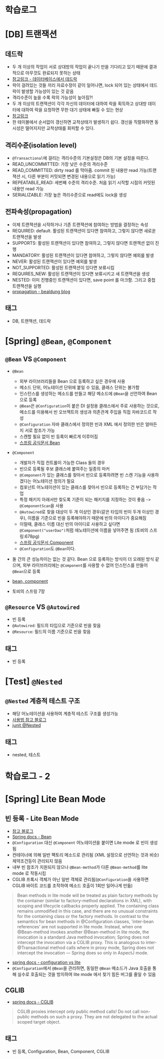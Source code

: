 # 학습로그

# [DB] 트랜잭션
## 데드락
- 두 개 이상의 작업이 서로 상대방의 작업이 끝나기 만을 기다리고 있기 때문에 결과적으로 아무것도 완료되지 못하는 상태
- [참고링크 - 데이터베이스에서 데드락](https://myjamong.tistory.com/181)
- 락이 걸려있는 것들 끼리 자료수정이 같이 일어나면, lock 되어 있는 상태에서 데드락이 발생할 가능성이 있는 것 같음
- 격리수준이 높을 수록 락의 가능성이 높아짐?!
- 두 개 이상의 트랜잭션이 각각 자신의 데이터에 대하여 락을 획득하고 상대방 데이터에 대하여 락을 요청하면 무한 대기 상태에 빠질 수 있는 현상
- [참고링크](https://mangkyu.tistory.com/30)
- 한 테이블에서 순서없이 갱신하면 교착상태가 발생하기 쉽다. 갱신을 직렬화하면 동시성은 떨어지지만 교착상태를 회피할 수 있다.

## 격리수준(isolation level)
- `@Transactional`에 걸리는 격리수준의 기본설정은 DB의 기본 설정을 따른다.
- READ_UNCOMMITTED: 가장 낮은 수준의 격리수준
- READ_COMMITTED: dirty read 를 막아줌. commit 된 내용만 read 가능(트랜잭션 시, 다른 부분이 커밋되면 변경된 내용으로 읽기 가능)
- REPEATABLE_READ: 세번째 수준의 격리수준. 처음 읽기 시작할 시점의 커밋된 내용만 read 가능
- SERIALIZABLE: 가장 높은 격리수준으로 read에도 lock을 생성

## 전파속성(propagation)
- 이제 트랜잭션을 시작하거나 기존 트랜잭션에 참여하는 방법을 결정하는 속성
- REQUIRED: default. 활성된 트랜잭션이 있다면 참여하고, 그렇지 않다면 새로운 트랜잭션을 발생
- SUPPORTS: 활성된 트랜잭션이 있다면 참여하고, 그렇지 않다면 트랜잭션 없이 진행
- MANDATORY: 활성된 트랜잭션이 있다면 참여하고, 그렇지 않다면 예외를 발생
- NEVER: 활성된 트랜잭션이 있다면 예외를 발생
- NOT_SUPPORTED: 활성된 트랜잭션이 있다면 보류시킴
- REQUIRES_NEW: 활성된 트랜잭션이 있다면 보류시키고 새 트랜잭션을 생성
- NESTED: 이미 진행중인 트랜잭션이 있다면, save point 를 마크함. 그리고 중첩 트랜잭션을 실행
- [propagation - bealdung blog](https://www.baeldung.com/spring-transactional-propagation-isolation)

## 태그
- DB, 트랜잭션, 데드락

# [Spring] `@Bean`, `@Component`
## `@Bean` VS `@Component`
- `@Bean`
    - 외부 라이브러리들을 Bean 으로 등록하고 싶은 경우에 사용
    - 메소드 단위, 어노테이션 단위에 붙일 수 있음, 클래스 단위는 불가함
    - 인스턴스를 생성하는 메소드를 만들고 해당 메소드에 `@Bean`을 선언하여 Bean 으로 등록
    - `@Bean`은 `@Configuration`이 붙은 DI 설정용 클래스에서 주로 사용하는 것으로, 메소드를 이용해서 빈 오브젝트의 생성과 의존관계 주입을 직접 자바코드르 작성
    - `@Configuration` 자바 클래스에서 정의한 빈과 XML 에서 정의한 빈은 얼마든지 서로 참조가 가능 
    - 스캔할 필요 없이 빈 등록이 빠르게 이루어짐
    - [스프링 공식문서 Bean](https://docs.spring.io/spring-framework/docs/current/reference/html/core.html#beans-java-basic-concepts)
- `@Component`
    - 개발자가 직접 컨트롤이 가능한 Class 들의 경우
    - 빈으로 등록될 후보 클래스에 붙여주는 일종의 마커
    - `@Component`가 있는 클래스를 찾아서 빈으로 등록하려면 빈 스캔 기능을 사용하겠다는 어노테이션 정의가 필요
    - 컴포넌트 어노테이션이 있는 클래스를 찾아서 빈으로 등록하는 건 부담가는 작업
    - 특정 패키지 아래서만 찾도록 기준이 되는 패키지를 지정하는 것이 좋음 -> `@ComponentScan`을 사용
    - `@Autowired`로 찾을 대상이 두 개 이상인 경우(같은 타입의 빈이 두개 이상인 경우), 이름을 기준으로 빈을 등록해야하기 때문에 빈의 아이디가 중요해짐
    - 이럴때, 클래스 이름 대신 빈의 아이디로 사용하고 싶다면 `@Component("userDao")`처럼 애노테이션에 이름을 넣어주면 됨 (토비의 스프링:678pg)
    - [스프링 공식문서 Component](https://docs.spring.io/spring-framework/docs/current/reference/html/core.html#beans-stereotype-annotations)
    - `@Configuration`도 `@Bean`이다.
  
- 둘 간의 큰 성능차이는 없는 것 같다. Bean 으로 등록하는 방식이 더 오래된 방식 같으며, 외부 라이브러리에는 `@Component`를 사용할 수 없어 인스턴스를 만들어 `@Bean`으로 등록
- [bean, component](https://jojoldu.tistory.com/27)
- 토비의 스프링 7장
## `@Resource` VS `@Autowired`
- 빈 등록
- `@Autowired`: 필드의 타입으로 기준으로 빈을 찾음
- `@Resource`: 필드의 이름 기준으로 빈을 찾음

## 태그
- 빈 등록

# [Test] `@Nested`

## `@Nested` 계층적 테스트 구조
- 해당 어노테이션을 사용하여 계층적 테스트 구조를 생성가능
- [사용법 참고 블로그](https://johngrib.github.io/wiki/junit5-nested/#junit5%EC%9D%98-nested%EB%A5%BC-%EC%82%AC%EC%9A%A9%ED%95%B4-%EA%B3%84%EC%B8%B5-%EA%B5%AC%EC%A1%B0-%ED%85%8C%EC%8A%A4%ED%8A%B8-%EC%BD%94%EB%93%9C%EB%A5%BC-%EC%9E%91%EC%84%B1%ED%95%98%EC%9E%90)
- [junit @Nested](https://junit.org/junit5/docs/current/user-guide/#writing-tests-nested)
## 태그
- nested, 테스트

# 학습로그 - 2

# \[Spring] Lite Bean Mode

## 빈 등록 - Lite Bean Mode
- [참고 블로그](https://multifrontgarden.tistory.com/253)
- [Spring docs - Bean](https://docs.spring.io/spring-framework/docs/current/javadoc-api/org/springframework/context/annotation/Bean.html)
- `@Configuration` 대신 `@Component` 어노테이션을 붙이면 Lite mode 로 빈이 생성됨
- 컨테이너에 의해 일반 팩토리 메소드로 관리됨 (XML 설정으로 선언하는 것과 비슷) 제약조건등이 관리되지 않음
- 내부 빈 참조가 지원되지 않으나 `@Bean-method`가 다른 `@Bean-method`를 lite mode 로 작동시킴
- CGLIB 프록시 객체가 아닌 일반 객체로 관리됨(`@Configuration`을 사용하면 CGLIB 바이트 코드를 조작하여 메소드 호출이 1회만 일어나게 만듦)
> Bean methods in lite mode will be treated as plain factory methods by the container (similar to factory-method declarations in XML), with scoping and lifecycle callbacks properly applied. 
> The containing class remains unmodified in this case, and there are no unusual constraints for the containing class or the factory methods.
> In contrast to the semantics for bean methods in @Configuration classes, 'inter-bean references' are not supported in lite mode. 
> Instead, when one @Bean-method invokes another @Bean-method in lite mode, the invocation is a standard Java method invocation; 
> Spring does not intercept the invocation via a CGLIB proxy. 
> This is analogous to inter-@Transactional method calls where in proxy mode, Spring does not intercept the invocation — Spring does so only in AspectJ mode.

- [spring docs - configuration vs lite](https://docs.spring.io/spring-framework/docs/current/reference/html/core.html#beans-java-basic-concepts)
- `@Configuration`에서 `@Bean`을 관리하면, 동일한 `@Bean` 메소드가 Java 호출을 통해 실수로 호출되는 것을 방지하여 lite mode 에서 찾기 힘든 버그를 줄일 수 있음

## CGLIB
- [spring docs - CGLIB](https://docs.spring.io/spring-framework/docs/current/reference/html/core.html#aop)
> CGLIB proxies intercept only public method calls! Do not call non-public methods on such a proxy. 
> They are not delegated to the actual scoped target object.

## 태그
- 빈 등록, Configuration, Bean, Component, CGLIB